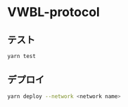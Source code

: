 # VWBL-protocol


## テスト

```bash
yarn test
```

## デプロイ
```bash
yarn deploy --network <network name>
```
